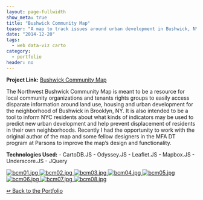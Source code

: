 ```yaml
---
layout: page-fullwidth
show_meta: true
title: "Bushwick Community Map"
teaser: "A map to track issues around urban development in Bushwick, NY"
date: "2014-12-20"
tags:
  - web data-viz carto 
category:
  - portfolio
header: no
---
```


<strong>Project Link:</strong> <a href="http://www.bushwickcommunitymap.org" target="_blank">Bushwick Community Map</a>

The Northwest Bushwick Community Map is meant to be a resource for local community organizations and tenants rights groups to easily access disparate information around land use, housing and urban development for the neighborhood of Bushwick in Brooklyn, NY. It is also intended to be a tool to inform NYC residents about what kinds of indicators may be used to predict new urban development and help prevent displacement of residents in their own neighborhoods. Recently I had the opportunity to work with the original author of the map and some fellow designers in the MFA DT program at Parsons to improve the map’s design and functionality.

<strong>Technologies Used:</strong>  - CartoDB.JS  - Odyssey.JS  - Leaflet.JS  - Mapbox.JS  - Underscore.JS  - JQuery 

<a href="{{site.url}}{{site.baseurl}}/images/bcm01.jpg" target="_blank">
  <img class="portfolio" src="{{site.url}}{{site.baseurl}}/images/bcm01.jpg" alt="bcm01.jpg">
</a>
<a href="{{site.url}}{{site.baseurl}}/images/bcm02.jpg" target="_blank">
  <img class="portfolio" src="{{site.url}}{{site.baseurl}}/images/bcm02.jpg" alt="bcm02.jpg">
</a>
<a href="{{site.url}}{{site.baseurl}}/images/bcm03.jpg" target="_blank">
  <img class="portfolio" src="{{site.url}}{{site.baseurl}}/images/bcm03.jpg" alt="bcm03.jpg">
</a>
<a href="{{site.url}}{{site.baseurl}}/images/bcm04.jpg" target="_blank">
  <img class="portfolio" src="{{site.url}}{{site.baseurl}}/images/bcm04.jpg" alt="bcm04.jpg">
</a>
<a href="{{site.url}}{{site.baseurl}}/images/bcm05.jpg" target="_blank">
  <img class="portfolio" src="{{site.url}}{{site.baseurl}}/images/bcm05.jpg" alt="bcm05.jpg">
</a>
<a href="{{site.url}}{{site.baseurl}}/images/bcm06.jpg" target="_blank">
  <img class="portfolio" src="{{site.url}}{{site.baseurl}}/images/bcm06.jpg" alt="bcm06.jpg">
</a>
<a href="{{site.url}}{{site.baseurl}}/images/bcm07.jpg" target="_blank">
  <img class="portfolio" src="{{site.url}}{{site.baseurl}}/images/bcm07.jpg" alt="bcm07.jpg">
</a>
<a href="{{site.url}}{{site.baseurl}}/images/bcm08.jpg" target="_blank">
  <img class="portfolio" src="{{site.url}}{{site.baseurl}}/images/bcm08.jpg" alt="bcm08.jpg">
</a>

[<span class="back-arrow">&#8619;</span> Back to the Portfolio](/work/)